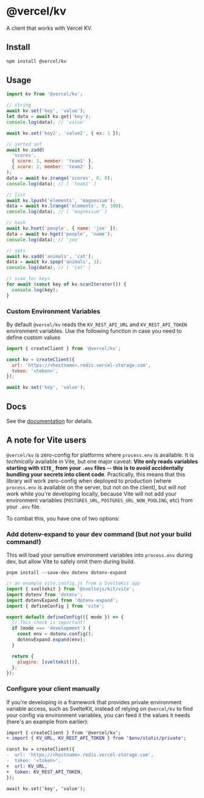# @vercel/kv

A client that works with Vercel KV.

## Install

```sh
npm install @vercel/kv

```

## Usage

```js
import kv from '@vercel/kv';

// string
await kv.set('key', 'value');
let data = await kv.get('key');
console.log(data); // 'value'

await kv.set('key2', 'value2', { ex: 1 });

// sorted set
await kv.zadd(
  'scores',
  { score: 1, member: 'team1' },
  { score: 2, member: 'team2' },
);
data = await kv.zrange('scores', 0, 0);
console.log(data); // [ 'team1' ]

// list
await kv.lpush('elements', 'magnesium');
data = await kv.lrange('elements', 0, 100);
console.log(data); // [ 'magnesium' ]

// hash
await kv.hset('people', { name: 'joe' });
data = await kv.hget('people', 'name');
console.log(data); // 'joe'

// sets
await kv.sadd('animals', 'cat');
data = await kv.spop('animals', 1);
console.log(data); // [ 'cat' ]

// scan for keys
for await (const key of kv.scanIterator()) {
  console.log(key);
}
```

### Custom Environment Variables

By default `@vercel/kv` reads the `KV_REST_API_URL` and `KV_REST_API_TOKEN` environment variables. Use the following function in case you need to define custom values

```js
import { createClient } from '@vercel/kv';

const kv = createClient({
  url: 'https://<hostname>.redis.vercel-storage.com',
  token: '<token>',
});

await kv.set('key', 'value');
```

## Docs

See the [documentation](https://www.vercel.com/docs/storage/vercel-kv) for details.

## A note for Vite users

`@vercel/kv` is zero-config for platforms where `process.env` is available. It is _technically_ available in Vite, but one major caveat: **Vite only reads variables starting with `VITE_` from your `.env` files -- this is to avoid accidentally bundling your secrets into client code**. Practically, this means that this library _will_ work zero-config when deployed to production (where `process.env` is available on the server, but not on the client), but will _not_ work while you're developing locally, because Vite will not add your environment variables (`POSTGRES_URL`, `POSTGRES_URL_NON_POOLING`, etc) from your `.env` file.

To combat this, you have one of two options:

### Add dotenv-expand to your dev command (but _not_ your build command!)

This will load your sensitive environment variables into `process.env` during dev, but allow Vite to safely omit them during build.

```shell
pnpm install --save-dev dotenv dotenv-expand
```

```js
// an example vite.config.js from a SvelteKit app
import { sveltekit } from '@sveltejs/kit/vite';
import dotenv from 'dotenv';
import dotenvExpand from 'dotenv-expand';
import { defineConfig } from 'vite';

export default defineConfig(({ mode }) => {
  // This check is important!
  if (mode === 'development') {
    const env = dotenv.config();
    dotenvExpand.expand(env);
  }

  return {
    plugins: [sveltekit()],
  };
});
```

### Configure your client manually

If you're developing in a framework that provides private environment variable access, such as SvelteKit, instead of relying on `@vercel/kv` to find your config via environment variables, you can feed it the values it needs (here's an example from earlier):

```diff
import { createClient } from '@vercel/kv';
+ import { KV_URL, KV_REST_API_TOKEN } from '$env/static/private';

const kv = createClient({
-  url: 'https://<hostname>.redis.vercel-storage.com',
-  token: '<token>',
+  url: KV_URL,
+  token: KV_REST_API_TOKEN,
});

await kv.set('key', 'value');
```
